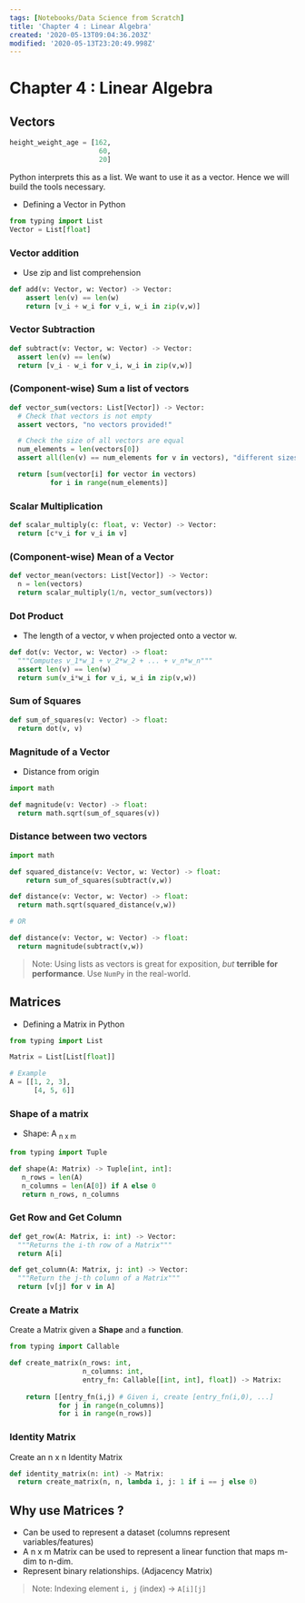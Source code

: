 ```yaml
---
tags: [Notebooks/Data Science from Scratch]
title: 'Chapter 4 : Linear Algebra'
created: '2020-05-13T09:04:36.203Z'
modified: '2020-05-13T23:20:49.998Z'
---
```


# Chapter 4 : Linear Algebra

## Vectors

```python
height_weight_age = [162,
                      60,
                      20]
```
Python interprets this as a list. We want to use it as a vector. Hence we will build the tools necessary.

* Defining a Vector in Python
```python
from typing import List
Vector = List[float]
```

### Vector addition

* Use zip and list comprehension

```python
def add(v: Vector, w: Vector) -> Vector:
    assert len(v) == len(w)
    return [v_i + w_i for v_i, w_i in zip(v,w)]
```
### Vector Subtraction

```python
def subtract(v: Vector, w: Vector) -> Vector:
  assert len(v) == len(w)
  return [v_i - w_i for v_i, w_i in zip(v,w)]
```
### (Component-wise) Sum a **list** of vectors

```python
def vector_sum(vectors: List[Vector]) -> Vector:
  # Check that vectors is not empty
  assert vectors, "no vectors provided!"

  # Check the size of all vectors are equal
  num_elements = len(vectors[0])
  assert all(len(v) == num_elements for v in vectors), "different sizes!"

  return [sum(vector[i] for vector in vectors)
          for i in range(num_elements)]
```

### Scalar Multiplication

```python
def scalar_multiply(c: float, v: Vector) -> Vector:
  return [c*v_i for v_i in v]
```

### (Component-wise) Mean of a Vector

```python
def vector_mean(vectors: List[Vector]) -> Vector:
  n = len(vectors)
  return scalar_multiply(1/n, vector_sum(vectors))
```

### Dot Product
* The length of a vector, v when projected onto a vector w.

```python
def dot(v: Vector, w: Vector) -> float: 
  """Computes v_1*w_1 + v_2*w_2 + ... + v_n*w_n"""
  assert len(v) == len(w)
  return sum(v_i*w_i for v_i, w_i in zip(v,w))
```

### Sum of Squares

```python
def sum_of_squares(v: Vector) -> float:
  return dot(v, v)
```

### Magnitude of a Vector

* Distance from origin
```python
import math

def magnitude(v: Vector) -> float:
  return math.sqrt(sum_of_squares(v))
```
### Distance between two vectors

```python
import math

def squared_distance(v: Vector, w: Vector) -> float:
    return sum_of_squares(subtract(v,w))

def distance(v: Vector, w: Vector) -> float:
  return math.sqrt(squared_distance(v,w))

# OR 

def distance(v: Vector, w: Vector) -> float:
  return magnitude(subtract(v,w))
```

> Note: Using lists as vectors is great for exposition, _but_ **terrible for performance**. Use `NumPy` in the real-world.

## Matrices

* Defining a Matrix in Python
```python
from typing import List

Matrix = List[List[float]]

# Example
A = [[1, 2, 3], 
      [4, 5, 6]]
```
### Shape of a matrix
* Shape: A <sub>n x m<sub>
```python
from typing import Tuple

def shape(A: Matrix) -> Tuple[int, int]:
   n_rows = len(A)
   n_columns = len(A[0]) if A else 0
   return n_rows, n_columns
```

### Get Row and Get Column

```python
def get_row(A: Matrix, i: int) -> Vector:
  """Returns the i-th row of a Matrix"""
  return A[i]

def get_column(A: Matrix, j: int) -> Vector:
  """Return the j-th column of a Matrix"""
  return [v[j] for v in A]
```

### Create a Matrix
Create a Matrix given a **Shape** and a **function**.
```python
from typing import Callable

def create_matrix(n_rows: int, 
                  n_columns: int,
                  entry_fn: Callable[[int, int], float]) -> Matrix:
      
    return [[entry_fn(i,j) # Given i, create [entry_fn(i,0), ...]
            for j in range(n_columns)]
            for i in range(n_rows)]
```
### Identity Matrix
Create an n x n Identity Matrix
```python
def identity_matrix(n: int) -> Matrix:
  return create_matrix(n, n, lambda i, j: 1 if i == j else 0)
```

## Why use Matrices ?
* Can be used to represent a dataset (columns represent variables/features)
* A n x m Matrix can be used to represent a linear function that maps m-dim to n-dim.
* Represent binary relationships. (Adjacency Matrix)

> Note: Indexing element `i, j` (index) -> `A[i][j]`




















